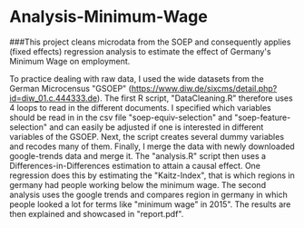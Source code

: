 # Analysis-Minimum-Wage
###This project cleans microdata from the SOEP and consequently applies (fixed effects) regression analysis to estimate the effect of Germany's Minimum Wage on employment. 

To practice dealing with raw data, I used the wide datasets from the German Microcensus "GSOEP" (https://www.diw.de/sixcms/detail.php?id=diw_01.c.444333.de). The first R script, 
"DataCleaning.R" therefore uses 4 loops to read in the different documents. I specified which variables should be read in in the csv file 
"soep-equiv-selection" and "soep-feature-selection" and can easily be adjusted if one is interested in different variables of the GSOEP. 
Next, the script creates several dummy variables and recodes many of them. Finally, I merge the data with newly downloaded google-trends data and merge it. 
The "analysis.R" script then uses a Differences-in-Differences estimation to attain a causal effect. One regression does this by estimating the 
"Kaitz-Index", that is which regions in germany had people working below the minimum wage. The second analysis uses the google trends and compares
region in germany in which people looked a lot for terms like "minimum wage" in 2015". The results are then explained and showcased in "report.pdf". 

